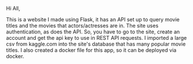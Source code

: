 Hi All, 

This is a website I made using Flask, it has an API set up to query movie titles and the movies that actors/actresses are in. The site uses authentication, as does the API.
So, you have to go to the site, create an account and get the api key to use in REST API requests. I imported a large csv from kaggle.com into the site's database that has many popular movie 
titles. I also created a docker file for this app, so it can be deployed via docker.
